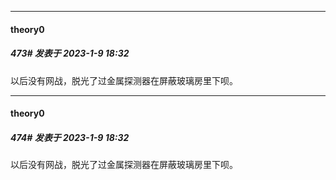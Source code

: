

*****

####  theory0  
##### 473#       发表于 2023-1-9 18:32

以后没有网战，脱光了过金属探测器在屏蔽玻璃房里下呗。

*****

####  theory0  
##### 474#       发表于 2023-1-9 18:32

以后没有网战，脱光了过金属探测器在屏蔽玻璃房里下呗。

